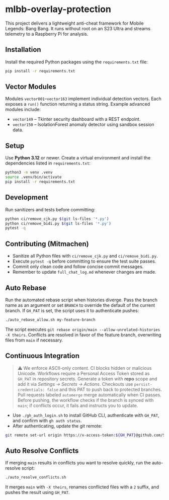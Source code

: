 # mlbb-overlay-protection

This project delivers a lightweight anti-cheat framework for Mobile Legends: Bang Bang. It runs without root on an S23 Ultra and streams telemetry to a Raspberry Pi for analysis.

## Installation
Install the required Python packages using the `requirements.txt` file:

```bash
pip install -r requirements.txt
```

## Vector Modules
Modules `vector001`–`vector163` implement individual detection vectors. Each exposes a `run()` function returning a status string. Example advanced modules include:

- `vector149` – Tkinter security dashboard with a REST endpoint.
- `vector150` – IsolationForest anomaly detector using sandbox session data.

## Setup
Use **Python 3.12** or newer. Create a virtual environment and install the
dependencies listed in `requirements.txt`:

```bash
python3 -m venv .venv
source .venv/bin/activate
pip install -r requirements.txt
```

## Development
Run sanitizers and tests before committing:

```bash
python ci/remove_cjk.py $(git ls-files '*.py')
python ci/remove_bidi.py $(git ls-files '*.py')
pytest -q
```

## Contributing (Mitmachen)
* Sanitize all Python files with `ci/remove_cjk.py` and `ci/remove_bidi.py`.
* Execute `pytest -q` before committing to ensure the test suite passes.
* Commit only clean code and follow concise commit messages.
* Remember to update `full_chat_log.md` whenever changes are made.

## Auto Rebase
Run the automated rebase script when histories diverge. Pass the branch name as
an argument or set `BRANCH` to override the default of the current branch. If
`GH_PAT` is set, the script uses it to authenticate pushes:

```bash
./auto_rebase_allow.sh my-feature-branch
```

The script executes `git rebase origin/main --allow-unrelated-histories -X theirs`.
Conflicts are resolved in favor of the feature branch, overwriting files from
`main` if necessary.

## Continuous Integration
> ⚠ We enforce ASCII-only content. CI blocks hidden or malicious Unicode. Workflows require a Personal Access Token stored as `GH_PAT` in repository secrets. Generate a token with **repo** scope and add it via *Settings → Secrets → Actions*. Checkouts use `persist-credentials: false` and this PAT to push back to protected branches. Pull requests labeled `automerge` merge automatically when CI passes. Before pushing, the workflow checks if the branch is synced with `main`; if conflicts occur, it fails and instructs you to update.

- Use `./gh_auth_login.sh` to install GitHub CLI, authenticate with `GH_PAT`, and confirm with `gh auth status`.
- After authenticating, update the git remote:

```bash
git remote set-url origin https://x-access-token:${GH_PAT}@github.com/Streep69/mlbb-overlay-protection.git
```

## Auto Resolve Conflicts
If merging `main` results in conflicts you want to resolve quickly, run the auto-resolve script:

```bash
./auto_resolve_conflicts.sh
```

It merges `main` with `-X theirs`, renames conflicted files with a `2` suffix, and pushes the result using `GH_PAT`.
